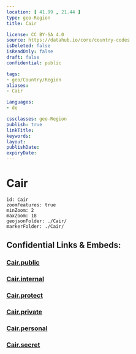 ```yaml
---
location: [ 41.99 , 21.44 ] 
type: geo-Region
title: Cair

license: CC BY-SA 4.0
source: https://datahub.io/core/country-codes
isDeleted: false
isReadOnly: false
draft: false
confidential: public

tags:
- geo/Country/Region
aliases:
- Cair

Languages:
- de

cssclasses: geo-Region
publish: true
linkTitle: 
keywords: 
layout: 
publishDate: 
expiryDate: 
---
```


# Cair

```leaflet
id: Cair
zoomFeatures: true 
minZoom: 2 
maxZoom: 18
geojsonFolder: ./Cair/
markerFolder: ./Cair/
```


## Confidential Links & Embeds: 

### [Cair.public](/_public/\Earth\Continent\Europe\Europe~South\Macedonia~North\Municipalities~MacedoniaCair.public.md) 

### [Cair.internal](/_internal/\Earth\Continent\Europe\Europe~South\Macedonia~North\Municipalities~MacedoniaCair.internal.md) 

### [Cair.protect](/_protect/\Earth\Continent\Europe\Europe~South\Macedonia~North\Municipalities~MacedoniaCair.protect.md) 

### [Cair.private](/_private/\Earth\Continent\Europe\Europe~South\Macedonia~North\Municipalities~MacedoniaCair.private.md) 

### [Cair.personal](/_personal/\Earth\Continent\Europe\Europe~South\Macedonia~North\Municipalities~MacedoniaCair.personal.md) 

### [Cair.secret](/_secret/\Earth\Continent\Europe\Europe~South\Macedonia~North\Municipalities~MacedoniaCair.secret.md)

